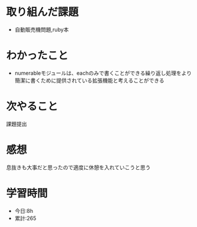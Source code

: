 # 取り組んだ課題
  - 自動販売機問題,ruby本
# わかったこと

  - numerableモジュールは、eachのみで書くことができる繰り返し処理をより簡潔に書くために提供されている拡張機能と考えることができる

# 次やること
 課題提出
# 感想
息抜きも大事だと思ったので適度に休憩を入れていこうと思う
# 学習時間
- 今日:8h
- 累計:265